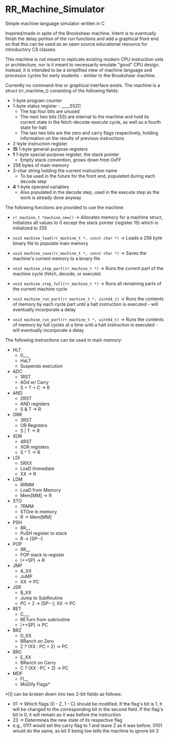 # RR_Machine_Simulator
Simple machine language simulator written in C

Inspired/made in spite of the Brookshear machine. Intent is to eventually finish the delay portion of the run functions and add a graphical front end so that this can be used as an open source educational resource for introductory CS classes.

This machine is not meant to replicate existing modern CPU instruction sets or architecture, nor is it meant to necessarily emulate "good" CPU design. Instead, it is intended to be a simplified view of machine language and processor cycles for early students - similar to the Brookshear machine. 

Currently no command-line or graphical interface exists. The machine is a struct (rr_machine_t) consisting of the following fields:
- 1-byte program counter
- 1-byte status register - ____SSZC
  - The top four bits are unused
  - The next two bits (SS) are internal to the machine and hold its current state in the fetch-decode-execute cycle, as well as a fourth state for halt
  - The last two bits are the zero and carry flags respectively, holding information on the results of previous instructions
- 2-byte instruction register
- **15** 1-byte general-purpose registers
- **1** 1-byte special-purpose register, the stack pointer
  - Empty stack convention, grows down from 0xFF
- 256 bytes of main memory
- 3-char string holding the current instruction name
  - To be used in the future for the front end, populated during each decode step
- **4** 1-byte operand variables
  - Also populated in the decode step, used in the execute step as the work is already done anyway

The following functions are provided to use the machine:
- `rr_machine_t *machine_new()` -> Allocates memory for a machine struct, initializes all values to 0 except the stack pointer (register 15) which is initialized to 255
  
- `void machine_load(rr_machine_t *, const char *)` -> Loads a 256 byte binary file to populate main memory
- `void machine_save(rr_machine_t *, const char *)` -> Saves the machine's current memory to a binary file

- `void machine_step_part(rr_machine_t *)` -> Runs the current part of the machine cycle (fetch, decode, or execute)
- `void machine_step_full(rr_machine_t *)` -> Runs all remaining parts of the current machine cycle

- `void machine_run_part(rr_machine_t *, uint64_t)` -> Runs the contents of memory by each cycle part until a halt instruction is executed - will eventually incorporate a delay
- `void machine_run_part(rr_machine_t *, uint64_t)` -> Runs the contents of memory by full cycles at a time until a halt instruction is executed - will eventually incorporate a delay

The following instructions can be used in main memory:
- HLT
  - 0___
  - HaLT
  - Suspends execution
- ADC
  - 1RST
  - ADd w/ Carry
  - S + T + C -> R
- AND
  - 2RST
  - AND registers
  - S & T -> R
- ORR
  - 3RST
  - OR Registers
  - S | T -> R
- XOR
  - 4RST
  - XOR registers
  - S ^ T -> R
- LDI
  - 5RXX
  - LoaD Immediate
  - XX -> R
- LDM
  - 6RMM
  - LoaD from Memory
  - Mem[MM] -> R
- STO
  - 7RMM
  - STOre in memory
  - R -> Mem[MM]
- PSH
  - 8R__
  - PuSH register to stack
  - R -> [SP--]
- POP
  - 9R__
  - POP stack to register
  - [++SP] -> R
- JMP
  - A_XX
  - JuMP
  - XX -> PC
- JSR
  - B_XX
  - Jump to SubRoutine
  - PC + 2 -> [SP--]; XX -> PC
- RET
  - C___
  - RETurn from subroutine
  - [++SP] -> PC
- BRZ
  - D_XX
  - BRanch on Zero
  - Z ? (XX : PC + 2) -> PC
- BRC
  - E_XX
  - BRanch on Carry
  - C ? (XX : PC + 2) -> PC
- MDF
  - FI__
  - MoDify Flags*

*[I] can be broken down into two 2-bit fields as follows:
- 01 -> Which flags (0 - Z, 1 - C) should be modified. If the flag's bit is 1, it will be changed to the corresponding bit in the second field. If the flag's bit is 0, it will remain as it was before the instruction
- 23 -> Determines the new state of its respective flag
- e.g., 0111 would set the carry flag to 1 and leave Z as it was before. 0101 would do the same, as bit 0 being low tells the machine to ignore bit 2
